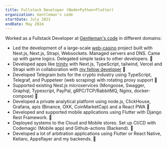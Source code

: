 ```yaml
---
title: Fullstack Developer (Node+Python+Flutter)
organization: Gentleman's code
startDate: July 2021
endDate: May 2024
---
```


Worked as a Fullstack Developer at [Gentleman's code](https://gent-code.com/) in different domains:

- Led the development of a large-scale [web-casino](https://gooddrop.gg/user/1) project built with Nest.js, Next.js, Strapi, Websockets. Managed servers and DNS. Came up with game logics. Delegated simple tasks to other developers. 🎉
- Developed apps like [trinity](https://trinityrental.com/) with Next.js, TypeScript, tailwind, Vercel and Strapi with
  in collaboration with [my fellow developer](https://t.me/niukJs) 🎉
- Developed Telegram bots for the crypto industry using TypeScript, Telegraf, and Puppeteer (web scraping) with rotating proxy support 🎉
- Supported existing Nest.js microservices (Mongoose, Swagger, Graphql, Typescript, PayPal, gRPC/TCP/RabbitMQ, Nginx,
  docker-compose) 🎉
- Developed a private analytical platform using node.js, ClickHouse, Grafana, apis (Binance, OXK, CoinMarketCap) and a React PWA 🎉
- Developed and supported mobile applications using Flutter with Django Rest Framework. 🎉
- Deployed systems to the Cloud and Mobile stores. Set up CI/CD with Codemagic (Mobile app) and Github-actions (Backend). 🎉
- Developed a lot of arbitration applications using Flutter or React Native, Keitaro, Appsflayer and my backends. 🎉